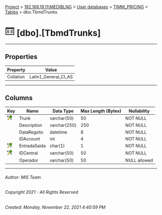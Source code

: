#### 

[Project](../../../../index.md) > [192.168.19.11\\MEDIBLNG](../../../index.md) > [User databases](../../index.md) > [TIMM_PRICING](../index.md) > [Tables](Tables.md) > dbo.TbmdTrunks

# ![Tables](../../../../Images/Table32.png) [dbo].[TbmdTrunks]

---

## <a name="#properties"></a>Properties

| Property | Value |
|---|---|
| Collation | Latin1_General_CI_AS |


---

## <a name="#columns"></a>Columns

| Key | Name | Data Type | Max Length (Bytes) | Nullability |
|---|---|---|---|---|
| [![Cluster Primary Key PK_tbmdTrunks: Trunk\EntradaSaida\IDCentral](../../../../Images/pkcluster.png)](#indexes) | Trunk | varchar(50) | 50 | NOT NULL |
|  | Description | varchar(250) | 250 | NOT NULL |
|  | DataRegsito | datetime | 8 | NOT NULL |
|  | IDAccount | int | 4 | NOT NULL |
| [![Cluster Primary Key PK_tbmdTrunks: Trunk\EntradaSaida\IDCentral](../../../../Images/pkcluster.png)](#indexes) | EntradaSaida | char(1) | 1 | NOT NULL |
| [![Cluster Primary Key PK_tbmdTrunks: Trunk\EntradaSaida\IDCentral](../../../../Images/pkcluster.png)](#indexes) | IDCentral | varchar(50) | 50 | NOT NULL |
|  | Operador | varchar(50) | 50 | NULL allowed |


---

###### Author:  MIS Team

###### Copyright 2021 - All Rights Reserved

###### Created: Monday, November 22, 2021 4:40:59 PM

